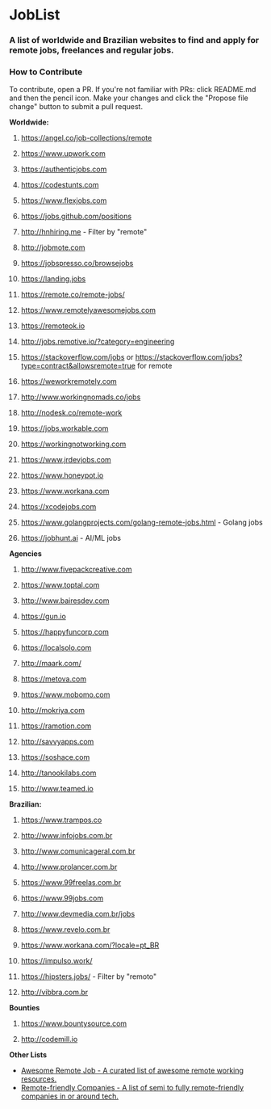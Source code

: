 # JobList
### A list of worldwide and Brazilian websites to find and apply for remote jobs, freelances and regular jobs.

### How to Contribute

To contribute, open a PR. If you're not familiar with PRs: click README.md and then the pencil icon. Make your changes and click the "Propose file change" button to submit a pull request.

**Worldwide:**

1. https://angel.co/job-collections/remote

1. https://www.upwork.com

1. https://authenticjobs.com

1. https://codestunts.com

1. https://www.flexjobs.com

1. https://jobs.github.com/positions

1. http://hnhiring.me - Filter by "remote"

1. http://jobmote.com

1. https://jobspresso.co/browsejobs

1. https://landing.jobs

1. https://remote.co/remote-jobs/

1. https://www.remotelyawesomejobs.com

1. https://remoteok.io

1. http://jobs.remotive.io/?category=engineering

1. https://stackoverflow.com/jobs or https://stackoverflow.com/jobs?type=contract&allowsremote=true for remote

1. https://weworkremotely.com

1. http://www.workingnomads.co/jobs

1. http://nodesk.co/remote-work

1. https://jobs.workable.com

1. https://workingnotworking.com

1. https://www.jrdevjobs.com

1. https://www.honeypot.io

1. https://www.workana.com

1. https://xcodejobs.com

1. https://www.golangprojects.com/golang-remote-jobs.html - Golang jobs

1. https://jobhunt.ai - AI/ML jobs


**Agencies**

1. http://www.fivepackcreative.com

1. https://www.toptal.com

1. http://www.bairesdev.com

1. https://gun.io

1. https://happyfuncorp.com

1. https://localsolo.com

1. http://maark.com/

1. https://metova.com

1. https://www.mobomo.com

1. http://mokriya.com

1. https://ramotion.com

1. http://savvyapps.com

1. https://soshace.com

1. http://tanookilabs.com

1. http://www.teamed.io

**Brazilian:**

1. https://www.trampos.co

1. http://www.infojobs.com.br

1. http://www.comunicageral.com.br

1. http://www.prolancer.com.br

1. https://www.99freelas.com.br

1. https://www.99jobs.com

1. http://www.devmedia.com.br/jobs

1. https://www.revelo.com.br

1. https://www.workana.com/?locale=pt_BR

1. https://impulso.work/

1. https://hipsters.jobs/ - Filter by "remoto"

1. http://vibbra.com.br

**Bounties**

1. https://www.bountysource.com

1. http://codemill.io

**Other Lists**

- [Awesome Remote Job - A curated list of awesome remote working resources.](https://github.com/lukasz-madon/awesome-remote-job)
- [Remote-friendly Companies - A list of semi to fully remote-friendly companies in or around tech.](https://github.com/jessicard/remote-jobs)
